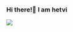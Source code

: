 ### Hi there!👋 I am hetvi

<img src='https://github-readme-stats.vercel.app/api?username=hetvi955&&show_icons=true&title_color=ffffff&icon_color=bb2acf&text_color=daf7dc&bg_color=151515'>
